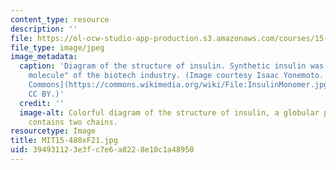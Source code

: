 ```yaml
---
content_type: resource
description: ''
file: https://ol-ocw-studio-app-production.s3.amazonaws.com/courses/15-480x-the-science-and-business-of-biotechnology-fall-2021/394931123e3fc7e6a8228e10c1a48950_MIT15-480xF21.jpg
file_type: image/jpeg
image_metadata:
  caption: 'Diagram of the structure of insulin. Synthetic insulin was the first "golden
    molecule" of the biotech industry. (Image courtesy Isaac Yonemoto. Source: [Wikimedia
    Commons](https://commons.wikimedia.org/wiki/File:InsulinMonomer.jpg). Licence:
    CC BY.)'
  credit: ''
  image-alt: Colorful diagram of the structure of insulin, a globular protein that
    contains two chains.
resourcetype: Image
title: MIT15-480xF21.jpg
uid: 39493112-3e3f-c7e6-a822-8e10c1a48950
---
```


